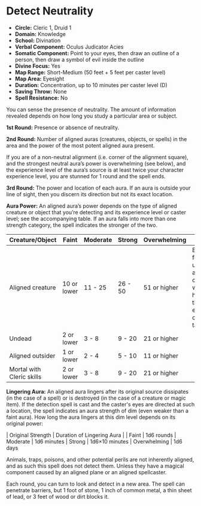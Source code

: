 # Detect Neutrality

- **Circle:** Cleric 1, Druid 1
- **Domain:** Knowledge
- **School:** Divination
- **Verbal Component:** Oculus Judicator Acies
- **Somatic Component:** Point to your eyes, then draw an outline of a person, then draw a symbol of evil inside the outline
- **Divine Focus:** Yes
- **Map Range:** Short-Medium (50 feet + 5 feet per caster level)
- **Map Area:** Eyesight
- **Duration:** Concentration, up to 10 minutes per caster level (D)
- **Saving Throw:** None
- **Spell Resistance:** No

You can sense the presence of neutrality. The amount of information revealed depends on how long you study a particular area or subject.

**1st Round:** Presence or absence of neutrality.

**2nd Round:** Number of aligned auras (creatures, objects, or spells) in the area and the power of the most potent aligned aura present.

If you are of a non-neutral alignment (i.e. corner of the alignment square), and the strongest neutral aura’s power is overwhelming (see below), and the experience level of the aura’s source is at least twice your character experience level, you are stunned for 1 round and the spell ends.

**3rd Round:** The power and location of each aura. If an aura is outside your line of sight, then you discern its direction but not its exact location.

**Aura Power:** An aligned aura’s power depends on the type of aligned creature or object that you’re detecting and its experience level or caster level; see the accompanying table. If an aura falls into more than one strength category, the spell indicates the stronger of the two.

| Creature/Object | Faint | Moderate | Strong | Overwhelming | Special |
| ---             | ---   | ---      | ---    | ---          | ---     |
| Aligned creature | 10 or lower | 11 - 25 | 26 - 50 | 51 or higher | Except for undead and outsiders, which have their own entries on the table
| Undead | 2 or lower | 3 - 8 | 9 - 20 | 21 or higher
| Aligned outsider | 1 or lower | 2 - 4 | 5 - 10 | 11 or higher
| Mortal with Cleric skills | 2 or lower | 3 - 8 | 9 - 20 | 21 or higher

**Lingering Aura:** An aligned aura lingers after its original source dissipates (in the case of a spell) or is destroyed (in the case of a creature or magic item). If the detection spell is cast and the caster's eyes are directed at such a location, the spell indicates an aura strength of dim (even weaker than a faint aura). How long the aura lingers at this dim level depends on its original power:

| Original Strength | Duration of Lingering Aura |
| Faint | 1d6 rounds
| Moderate | 1d6 minutes
| Strong | 1d6×10 minutes
| Overwhelming | 1d6 days

Animals, traps, poisons, and other potential perils are not inherently aligned, and as such this spell does not detect them. Unless they have a magical component caused by an aligned plane or an aligned spellcaster.

Each round, you can turn to look and detect in a new area. The spell can penetrate barriers, but 1 foot of stone, 1 inch of common metal, a thin sheet of lead, or 3 feet of wood or dirt blocks it.
